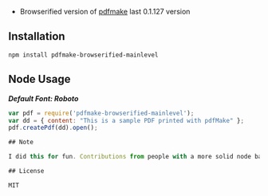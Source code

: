 * Browserified version of [pdfmake](http://pdfmake.org/) last 0.1.127 version

## Installation
```console
npm install pdfmake-browserified-mainlevel
```

## Node Usage

***Default Font: Roboto***
```javascript
var pdf = require('pdfmake-browserified-mainlevel');
var dd = { content: "This is a sample PDF printed with pdfMake" };
pdf.createPdf(dd).open();

## Note

I did this for fun. Contributions from people with a more solid node background are welcome!

## License

MIT
